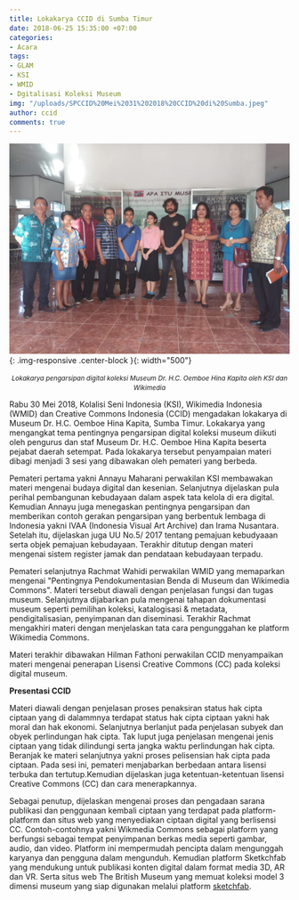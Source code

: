 ```yaml
---
title: Lokakarya CCID di Sumba Timur
date: 2018-06-25 15:35:00 +07:00
categories:
- Acara
tags:
- GLAM
- KSI
- WMID
- Dgitalisasi Koleksi Museum
img: "/uploads/SPCCID%20Mei%2031%202018%20CCID%20di%20Sumba.jpeg"
author: ccid
comments: true
---
```


![SPCCID Mei 31 2018 CCID di Sumba.jpeg](/uploads/SPCCID%20Mei%2031%202018%20CCID%20di%20Sumba.jpeg){: .img-responsive .center-block }{: width="500"}<center><small><i> Lokakarya pengarsipan digital koleksi Museum Dr. H.C. Oemboe Hina Kapita oleh  KSI dan Wikimedia</i></small></center>

Rabu 30 Mei 2018, Kolalisi Seni Indonesia (KSI), Wikimedia Indonesia (WMID) dan Creative Commons Indonesia (CCID) mengadakan lokakarya di Museum Dr. H.C. Oemboe Hina Kapita, Sumba Timur. Lokakarya yang mengangkat tema pentingnya pengarsipan digital koleksi museum diikuti oleh pengurus dan staf Museum Dr. H.C. Oemboe Hina Kapita beserta pejabat daerah setempat. Pada lokakarya tersebut penyampaian materi dibagi menjadi 3 sesi yang dibawakan oleh pemateri yang berbeda.

Pemateri pertama yakni Annayu Maharani perwakilan KSI membawakan materi mengenai budaya digital dan kesenian. Selanjutnya dijelaskan pula perihal pembangunan kebudayaan dalam aspek tata kelola di era digital. Kemudian Annayu juga menegaskan pentingnya pengarsipan dan memberikan contoh gerakan pengarsipan yang berbentuk lembaga di Indonesia yakni IVAA (Indonesia Visual Art Archive) dan Irama Nusantara. Setelah itu, dijelaskan juga UU No.5/ 2017 tentang pemajuan kebudyaaan serta objek pemajuan kebudayaan. Terakhir ditutup dengan materi mengenai sistem register jamak dan pendataan kebudayaan terpadu.

Pemateri selanjutnya Rachmat Wahidi perwakilan WMID yang memaparkan mengenai "Pentingnya Pendokumentasian Benda di Museum dan Wikimedia Commons". Materi tersebut diawali dengan penjelasan fungsi dan tugas museum. Selanjutnya dijabarkan pula mengenai tahapan dokumentasi museum seperti pemilihan koleksi, katalogisasi & metadata, pendigitalisasian, penyimpanan dan diseminasi. Terakhir Rachmat mengakhiri materi dengan menjelaskan tata cara  pengunggahan ke platform Wikimedia Commons.

Materi terakhir dibawakan Hilman Fathoni perwakilan CCID menyampaikan materi mengenai penerapan Lisensi Creative Commons (CC) pada koleksi digital museum.

**Presentasi CCID**

Materi diawali dengan penjelasan proses penaksiran status hak cipta ciptaan yang di dalammnya terdapat status hak cipta ciptaan yakni hak moral dan hak ekonomi. Selanjutnya berlanjut pada penjelasan subyek dan obyek perlindungan hak cipta. Tak luput juga penjelasan mengenai jenis ciptaan yang tidak dilindungi serta jangka waktu perlindungan hak cipta. Beranjak ke materi selanjutnya yakni proses pelisensian hak cipta pada ciptaan. Pada sesi ini, pemateri menjabarkan berbedaan antara lisensi terbuka dan tertutup.Kemudian dijelaskan juga ketentuan-ketentuan lisensi Creative Commons (CC) dan cara menerapkannya.

Sebagai penutup, dijelaskan mengenai proses dan pengadaan sarana publikasi dan penggunaan kembali ciptaan yang terdapat pada platform-platform dan situs web yang menyediakan ciptaan digital yang berlisensi CC. Contoh-contohnya yakni Wikmedia Commons sebagai platform yang berfungsi sebagai tempat penyimpanan berkas media seperti gambar, audio, dan video. Platform ini mempermudah pencipta dalam mengunggah karyanya dan pengguna dalam mengunduh. Kemudian platform Sketkchfab yang mendukung untuk publikasi konten digital dalam format media 3D, AR dan VR. Serta situs web The British Museum yang memuat koleksi model 3 dimensi museum yang siap digunakan melalui platform [sketchfab](https://sketchfab.com/britishmuseum).